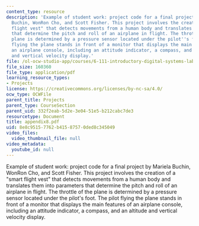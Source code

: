 ```yaml
---
content_type: resource
description: 'Example of student work: project code for a final project by Mariela
  Buchin, WonRon Cho, and Scott Fisher. This project involves the creation of a "smart
  flight vest" that detects movements from a human body and translates them into parameters
  that determine the pitch and roll of an airplane in flight. The throttle of the
  plane is determined by a pressure sensor located under the pilot''s foot. The pilot
  flying the plane stands in front of a monitor that displays the main features of
  an airplane console, including an attitude indicator, a compass, and an altitude
  and vertical velocity display.'
file: /ol-ocw-studio-app/courses/6-111-introductory-digital-systems-laboratory-spring-2006/8e8c95157762b41587570ded8c345049_appendix8.pdf
file_size: 160360
file_type: application/pdf
learning_resource_types:
- Projects
license: https://creativecommons.org/licenses/by-nc-sa/4.0/
ocw_type: OCWFile
parent_title: Projects
parent_type: CourseSection
parent_uid: 332f2eab-5d2e-3e04-51e5-b212cabc7de3
resourcetype: Document
title: appendix8.pdf
uid: 8e8c9515-7762-b415-8757-0ded8c345049
video_files:
  video_thumbnail_file: null
video_metadata:
  youtube_id: null
---
```

Example of student work: project code for a final project by Mariela Buchin, WonRon Cho, and Scott Fisher. This project involves the creation of a "smart flight vest" that detects movements from a human body and translates them into parameters that determine the pitch and roll of an airplane in flight. The throttle of the plane is determined by a pressure sensor located under the pilot's foot. The pilot flying the plane stands in front of a monitor that displays the main features of an airplane console, including an attitude indicator, a compass, and an altitude and vertical velocity display.